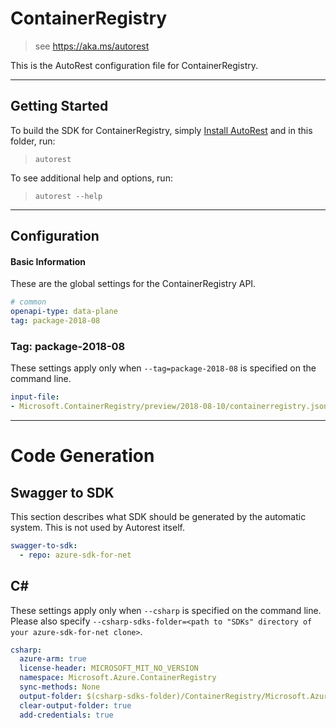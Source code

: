 # ContainerRegistry
    
> see https://aka.ms/autorest

This is the AutoRest configuration file for ContainerRegistry.



---
## Getting Started 
To build the SDK for ContainerRegistry, simply [Install AutoRest](https://aka.ms/autorest/install) and in this folder, run:

> `autorest`

To see additional help and options, run:

> `autorest --help`
---

## Configuration


#### Basic Information 
These are the global settings for the ContainerRegistry API.

``` yaml
# common 
openapi-type: data-plane
tag: package-2018-08
```

### Tag: package-2018-08

These settings apply only when `--tag=package-2018-08` is specified on the command line.

``` yaml $(tag) == 'package-2018-08'
input-file:
- Microsoft.ContainerRegistry/preview/2018-08-10/containerregistry.json
```

---
# Code Generation

## Swagger to SDK

This section describes what SDK should be generated by the automatic system.
This is not used by Autorest itself.

``` yaml $(swagger-to-sdk)
swagger-to-sdk:
  - repo: azure-sdk-for-net
```

## C#

These settings apply only when `--csharp` is specified on the command line.
Please also specify `--csharp-sdks-folder=<path to "SDKs" directory of your azure-sdk-for-net clone>`.

``` yaml $(csharp)
csharp:
  azure-arm: true
  license-header: MICROSOFT_MIT_NO_VERSION
  namespace: Microsoft.Azure.ContainerRegistry
  sync-methods: None
  output-folder: $(csharp-sdks-folder)/ContainerRegistry/Microsoft.Azure.ContainerRegistry/src/Generated/
  clear-output-folder: true
  add-credentials: true
```